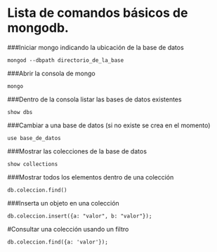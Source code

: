 # Lista de comandos básicos de mongodb.

###Iniciar mongo indicando la ubicación de la base de datos

````
mongod --dbpath directorio_de_la_base
````

###Abrir la consola de mongo
````
mongo
````

###Dentro de la consola listar las bases de datos existentes

````
show dbs
````

###Cambiar a una base de datos (si no existe se crea en el momento)

````
use base_de_datos
````

###Mostrar las colecciones de la base de datos

````
show collections
````

###Mostrar todos los elementos dentro de una colección

````
db.coleccion.find()
````

###Inserta un objeto en una colección

````
db.coleccion.insert({a: "valor", b: "valor"});
````
#Consultar una colección usando un filtro

`````
db.coleccion.find({a: 'valor'});
